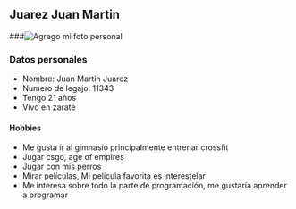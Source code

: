 
## Juarez Juan Martin
###![Agrego mi foto personal](https://i.postimg.cc/025nhnLM/0001-1.jpg)
### Datos personales
- Nombre: Juan Martin Juarez
- Numero de legajo: 11343
- Tengo 21 años
- Vivo en zarate
#### Hobbies
- Me gusta ir al gimnasio principalmente entrenar crossfit
- Jugar csgo, age of empires
- Jugar con mis perros
- Mirar películas, Mi pelicula favorita es interestelar
- Me interesa sobre todo la parte de programación, me gustaría aprender a programar 





